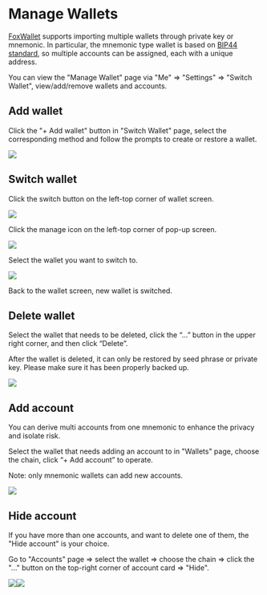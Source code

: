 # Manage Wallets
[FoxWallet](https://foxwallet.com) supports importing multiple wallets through private key or mnemonic. In particular, the mnemonic type wallet is based on [BIP44 standard](https://github.com/bitcoin/bips/blob/master/bip-0044.mediawiki), so multiple accounts can be assigned, each with a unique address.  

You can view the "Manage Wallet" page via "Me" => "Settings" => "Switch Wallet", view/add/remove wallets and accounts. 

## Add wallet
Click the "+ Add wallet" button in "Switch Wallet" page, select the corresponding method and follow the prompts to create or restore a wallet.

![](../img/add-wallet.webp)

## Switch wallet
Click the switch button on the left-top corner of wallet screen.  

![](../img/switch-entrance.webp)  

Click the manage icon on the left-top corner of pop-up screen.  

![](../img/switch-wallet-2.webp)  

Select the wallet you want to switch to.  

![](../img/switch-wallet-3.webp)  

Back to the wallet screen, new wallet is switched.   

## Delete wallet
Select the wallet that needs to be deleted, click the “...” button in the upper right corner, and then click “Delete”. 

After the wallet is deleted, it can only be restored by seed phrase or private key. 
Please make sure it has been properly backed up.

![](../img/delete-wallet.webp)

## Add account
You can derive multi accounts from one mnemonic to enhance the privacy and isolate risk.

Select the wallet that needs adding an account to in "Wallets" page, choose the chain, click “+ Add account” to operate. 

Note: only mnemonic wallets can add new accounts.

![](../img/add-account-2.webp)

## Hide account
If you have more than one accounts, and want to delete one of them, the "Hide account" is your choice.

Go to "Accounts" page => select the wallet => choose the chain => click the "..." button on the top-right corner of account card => "Hide".

![](../img/hide-account-1.webp)![](../img/hide-account-2.webp)


